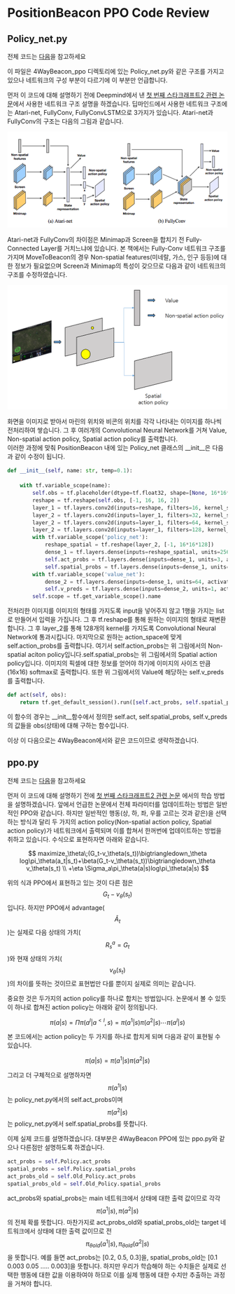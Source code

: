 # PositionBeacon PPO Code Review

## Policy\_net.py

전체 코드는 [다음](https://github.com/sc2-korean-level/MoveToBeacon/blob/master/PositionBeacon/policy_net.py)을 참고하세요

이 파일은 4WayBeacon\_ppo 디렉토리에 있는 Policy\_net.py와 같은 구조를 가지고 있으나 네트워크의 구성 부분이 다르기에 이 부분만 언급합니다.

먼저 이 코드에 대해 설명하기 전에 Deepmind에서 낸 [첫 번째 스타크래프트2 관련 논문](https://arxiv.org/abs/1708.04782)에서 사용한 네트워크 구조 설명을 하겠습니다. 딥마인드에서 사용한 네트워크 구조에는 Atari-net, FullyConv, FullyConvLSTM으로 3가지가 있습니다. Atari-net과 FullyConv의 구조는 다음의 그림과 같습니다.

![](.gitbook/assets/network_architecture.png)

Atari-net과 FullyConv의 차이점은 Minimap과 Screen을 합치기 전 Fully-Connected Layer를 거치느냐에 있습니다. 본 책에서는 Fully-Conv 네트워크 구조를 가지며 MoveToBeacon의 경우 Non-spatial features\(미네랄, 가스, 인구 등등\)에 대한 정보가 필요없으며 Screen과 Minimap의 특성이 갖으므로 다음과 같이 네트워크의 구조를 수정하였습니다.

![](.gitbook/assets/code_architecture.png)

화면을 이미지로 받아서 마린의 위치와 비콘의 위치를 각각 나타내는 이미지를 하나씩 전처리하여 쌓습니다. 그 후 여러개의 Convolutional Neural Network를 거쳐 Value, Non-spatial action policy, Spatial action policy를 출력합니다.  
이러한 과정에 맞춰 PositionBeacon 내에 있는 Policy\_net 클래스의 \_\_init\_\_은 다음과 같이 수정이 됩니다.

```python
def __init__(self, name: str, temp=0.1):

    with tf.variable_scope(name):
        self.obs = tf.placeholder(dtype=tf.float32, shape=[None, 16*16*2], name='obs')
        reshape = tf.reshape(self.obs, [-1, 16, 16, 2])
        layer_1 = tf.layers.conv2d(inputs=reshape, filters=16, kernel_size=[5, 5], strides=[1, 1], padding='SAME', activation=tf.nn.relu)
        layer_2 = tf.layers.conv2d(inputs=layer_1, filters=32, kernel_size=[3, 3], strides=[1, 1], padding='SAME', activation=tf.nn.relu)
        layer_2 = tf.layers.conv2d(inputs=layer_1, filters=64, kernel_size=[3, 3], strides=[1, 1], padding='SAME', activation=tf.nn.relu)
        layer_2 = tf.layers.conv2d(inputs=layer_1, filters=128, kernel_size=[3, 3], strides=[1, 1], padding='SAME', activation=tf.nn.relu)
        with tf.variable_scope('policy_net'):
            reshape_spatial = tf.reshape(layer_2, [-1, 16*16*128])
            dense_1 = tf.layers.dense(inputs=reshape_spatial, units=256, activation=tf.nn.relu)
            self.act_probs = tf.layers.dense(inputs=dense_1, units=3, activation=tf.nn.softmax)
            self.spatial_probs = tf.layers.dense(inputs=dense_1, units=16*16, activation=tf.nn.softmax)
        with tf.variable_scope('value_net'):
            dense_2 = tf.layers.dense(inputs=dense_1, units=64, activation=tf.nn.relu)
            self.v_preds = tf.layers.dense(inputs=dense_2, units=1, activation=None, trainable=True, kernel_initializer=tf.contrib.layers.xavier_initializer())
        self.scope = tf.get_variable_scope().name
```

전처리한 이미지를 이미지의 형태를 가지도록 input을 넣어주지 않고 1행을 가지는 list로 만들어서 입력을 가집니다. 그 후 tf.reshape를 통해 원하는 이미지의 형태로 재변환합니다. 그 후 layer\_2를 통해 128개의 kernel를 가지도록 Convolutional Neural Network에 통과시킵니다. 마지막으로 원하는 action\_space에 맞게 self.action\_probs를 출력합니다. 여기서 self.action\_probs는 위 그림에서의 Non-spatial aciton policy입니다.self.spatial\_probs는 위 그림에서의 Spatial action policy입니다. 이미지의 픽셀에 대한 정보를 얻어야 하기에 이미지의 사이즈 만큼\(16x16\) softmax로 출력합니다. 또한 위 그림에서의 Value에 해당하는 self.v\_preds를 출력합니다.

```python
def act(self, obs):
    return tf.get_default_session().run([self.act_probs, self.spatial_probs, self.v_preds], feed_dict={self.obs: [obs]})
```

이 함수의 경우는 \_\_init\_\_함수에서 정의한 self.act, self.spatial\_probs, self.v\_preds의 값들을 obs\(상태\)에 대해 구하는 함수입니다.

이상 이 다음으로는 4WayBeacon에서와 같은 코드이므로 생략하겠습니다.

## ppo.py

전체 코드는 [다음](https://github.com/sc2-korean-level/MoveToBeacon/blob/master/PositionBeacon/ppo.py)을 참고하세요

먼저 이 코드에 대해 설명하기 전에 [첫 번째 스타크래프트2 관련 논문](https://arxiv.org/abs/1708.04782) 에서의 학습 방법을 설명하겠습니다. 앞에서 언급한 논문에서 전체 파라미터를 업데이트하는 방법은 일반적인 PPO와 같습니다. 하지만 일반적인 행동\(상, 하, 좌, 우를 고르는 것과 같은\)을 선택하는 방식과 달리 두 가지의 action policy\(Non-spatial action policy, Spatial action policy\)가 네트워크에서 출력되며 이를 합쳐서 한꺼번에 업데이트하는 방법을 취하고 있습니다. 수식으로 표현하자면 아래와 같습니다.

$$
maximize_\theta\;(G_t-v_\theta(s_t))\bigtriangledown_\theta log\pi_\theta(a_t|s_t)+\beta(G_t-v_\theta(s_t))\bigtriangledown_\theta v_\theta(s_t) \\ +\eta \Sigma_a\pi_\theta(a|s)log\pi_\theta(a|s)
$$

위의 식과 PPO에서 표현하고 있는 것이 다른 점은 $$G_t - v_\theta(s_t)$$ 입니다. 하지만 PPO에서 advantage\( $$\hat{A}_t$$ \)는 실제로 다음 상태의 가치\( $$R^a_s=G_t$$ \)와 현재 상태의 가치\( $$v_\theta(s_t)$$ \)의 차이를 뜻하는 것이므로 표현법만 다를 뿐이지 실제로 의미는 같습니다.

중요한 것은 두가지의 action policy를 하나로 합치는 방법입니다. 논문에서 볼 수 있듯이 하나로 합쳐진 action policy는 아래와 같이 정의됩니다.

$$
\pi(a|s) = \Pi\pi(a^l|a^{<l},s)=\pi(a^1|s)\pi(a^2|s)\cdots\pi(a^l|s)
$$

본 코드에서는 action policy는 두 가지를 하나로 합치게 되며 다음과 같이 표현될 수 있습니다.

$$
\pi(a|s) = \pi(a^1|s)\pi(a^2|s)
$$

그리고 더 구체적으로 설명하자면 $$\pi(a^1|s)$$ 는 policy\_net.py에서의 self.act\_probs이며 $$\pi(a^2|s)$$ 는 policy\_net.py에서 self.spatial\_probs를 뜻합니다.

이제 실제 코드를 설명하겠습니다. 대부분은 4WayBeacon PPO에 있는 ppo.py와 같으나 다른점만 설명하도록 하겠습니다.



```python
act_probs = self.Policy.act_probs
spatial_probs = self.Policy.spatial_probs
act_probs_old = self.Old_Policy.act_probs
spatial_probs_old = self.Old_Policy.spatial_probs
```

act\_probs와 spatial\_probs는 main 네트워크에서 상태에 대한 출력 값이므로 각각 $$\pi(a^1|s), \pi(a^2|s)$$ 의 전체 확를 뜻합니다.  마찬가지로 act\_probs\_old와 spatial\_probs\_old는 target 네트워크에서 상태에 대한 출력 값이므로 전 $$\pi_{\theta old}(a^1|s), \pi_{\theta old}(a^2|s)$$ 을 뜻합니다.  예를 들면 act\_probs는 \[0.2, 0.5, 0.3\]을, spatial\_probs\_old는 \[0.1 0.003 0.05 ..... 0.003\]을 뜻합니다. 하지만 우리가 학습해야 하는 수치들은 실제로 선택한 행동에 대한 값을 이용하여야 하므로 이를 실제 행동에 대한 수치만 추출하는 과정을 거쳐야 합니다.

